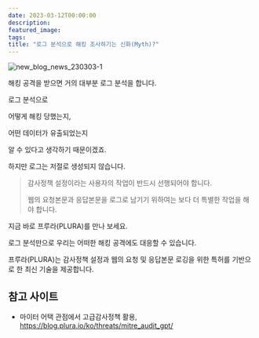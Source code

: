 ```yaml
---
date: 2023-03-12T00:00:00
description: 
featured_image: 
tags: 
title: "로그 분석으로 해킹 조사하기는 신화(Myth)?"
---
```


![new_blog_news_230303-1](https://github.com/user-attachments/assets/ed618031-1d54-4149-af2d-bdb67f0ed3b7)

해킹 공격을 받으면 거의 대부분 로그 분석을 합니다.

 

로그 분석으로

어떻게 해킹 당했는지,

어떤 데이터가 유출되었는지

알 수 있다고 생각하기 때문이겠죠.

 

하지만 로그는 저절로 생성되지 않습니다.

> 감사정책 설정이라는 사용자의 작업이 반드시 선행되어야 합니다.
> 
> 웹의 요청본문과 응답본문을 로그로 남기기 위하여는 보다 더 특별한 작업을 해야 합니다.

 

지금 바로 프루라(PLURA)를 만나 보세요.

 

로그 분석만으로 우리는 어떠한 해킹 공격에도 대응할 수 있습니다.

 

프루라(PLURA)는 감사정책 설정과 웹의 요청 및 응답본문 로깅을 위한 특허를 기반으로 한 최신 기술을 제공합니다.

 

## 참고 사이트
* 마이터 어택 관점에서 고급감사정책 활용, https://blog.plura.io/ko/threats/mitre_audit_gpt/
